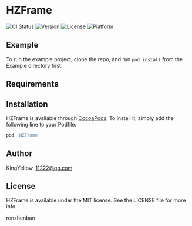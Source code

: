 # HZFrame

[![CI Status](https://img.shields.io/travis/KingYellow/HZFrame.svg?style=flat)](https://travis-ci.org/KingYellow/HZFrame)
[![Version](https://img.shields.io/cocoapods/v/HZFrame.svg?style=flat)](https://cocoapods.org/pods/HZFrame)
[![License](https://img.shields.io/cocoapods/l/HZFrame.svg?style=flat)](https://cocoapods.org/pods/HZFrame)
[![Platform](https://img.shields.io/cocoapods/p/HZFrame.svg?style=flat)](https://cocoapods.org/pods/HZFrame)

## Example

To run the example project, clone the repo, and run `pod install` from the Example directory first.

## Requirements

## Installation

HZFrame is available through [CocoaPods](https://cocoapods.org). To install
it, simply add the following line to your Podfile:

```ruby
pod 'HZFrame'
```

## Author

KingYellow, 11222@qq.com

## License

HZFrame is available under the MIT license. See the LICENSE file for more info.

renzhenban

